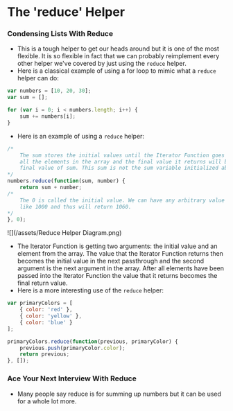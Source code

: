# The 'reduce' Helper

### Condensing Lists With Reduce

* This is a tough helper to get our heads around but it is one of the most flexible. It is so flexible in fact that we can probably reimplement every other helper we've covered by just using the `reduce` helper.
* Here is a classical example of using a for loop to mimic what a `reduce` helper can do:

```js
var numbers = [10, 20, 30];
var sum = [];

for (var i = 0; i < numbers.length; i++) {
    sum += numbers[i];
}
```

* Here is an example of using a `reduce` helper:

```js
/*
    The sum stores the initial values until the Iterator Function goes through
    all the elements in the array and the final value it returns will be the
    final value of sum. This sum is not the sum variable initialized above.
*/
numbers.reduce(function(sum, number) {
    return sum + number;
/*
    The 0 is called the initial value. We can have any arbitrary value here
    like 1000 and thus will return 1060.
*/
}, 0);
```

![](/assets/Reduce Helper Diagram.png)

* The Iterator Function is getting two arguments: the initial value and an element from the array. The value that the Iterator Function returns then becomes the initial value in the next passthrough and the second argument is the next argument in the array. After all elements have been passed into the Iterator Function the value that it returns becomes the final return value.
* Here is a more interesting use of the `reduce` helper:

```js
var primaryColors = [
    { color: 'red' },
    { color: 'yellow' },
    { color: 'blue' }
];

primaryColors.reduce(function(previous, primaryColor) {
    previous.push(primaryColor.color);
    return previous;
}, []);
```

### Ace Your Next Interview With Reduce

* Many people say reduce is for summing up numbers but it can be used for a whole lot more.



